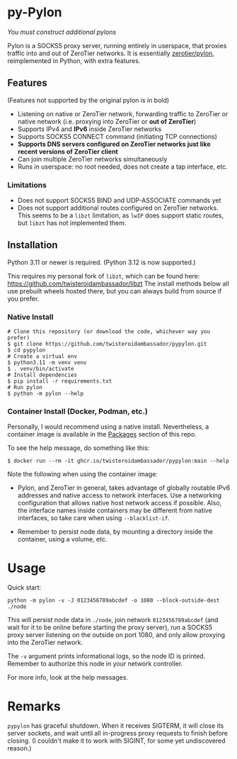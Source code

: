 # py-Pylon

*You must construct additional pylons*

Pylon is a SOCKS5 proxy server,
running entirely in userspace,
that proxies traffic into and out of ZeroTier networks.
It is essentially [zerotier/pylon](https://github.com/zerotier/pylon),
reimplemented in Python,
with extra features.

## Features

(Features not supported by the original pylon is in bold)

- Listening on native or ZeroTier network, forwarding traffic to ZeroTier or native network 
(i.e. proxying into ZeroTier or **out of ZeroTier**)
- Supports IPv4 and **IPv6** inside ZeroTier networks
- Supports SOCKS5 CONNECT command (initiating TCP connections)
- **Supports DNS servers configured on ZeroTier networks just like recent versions of ZeroTier client**
- Can join multiple ZeroTier networks simultaneously
- Runs in userspace: no root needed, does not create a tap interface, etc.

### Limitations

- Does not support SOCKS5 BIND and UDP-ASSOCIATE commands yet
- Does not support additional routes configured on ZeroTier networks.
This seems to be a `libzt` limitation,
as `lwIP` does support static routes,
but `libzt` has not implemented them.

## Installation

Python 3.11 or newer is required.
(Python 3.12 is now supported.)

This requires my personal fork of `libzt`, which can be found here: https://github.com/twisteroidambassador/libzt
The install methods below all use prebuilt wheels hosted there,
but you can always build from source if you prefer.

### Native Install

```shell
# Clone this repository (or download the code, whichever way you prefer)
$ git clone https://github.com/twisteroidambassador/pypylon.git
$ cd pypylon
# Create a virtual env
$ python3.11 -m venv venv
$ . venv/bin/activate
# Install dependencies
$ pip install -r requirements.txt
# Run pylon
$ python -m pylon --help
```

### Container Install (Docker, Podman, etc.)

Personally, I would recommend using a native install.
Nevertheless, a container image is available in the [Packages](https://github.com/twisteroidambassador/pypylon/pkgs/container/pypylon) section of this repo.

To see the help message, do something like this:

```shell
$ docker run --rm -it ghcr.io/twisteroidambassador/pypylon:main --help
```

Note the following when using the container image:

- Pylon, and ZeroTier in general,
takes advantage of globally routable IPv6 addresses and native access to network interfaces.
Use a networking configuration that allows native host network access if possible.
Also, the interface names inside containers may be different from native interfaces,
so take care when using `--blacklist-if`.

- Remember to persist node data, by mounting a directory inside the container, using a volume, etc.


# Usage

Quick start:

```shell
python -m pylon -v -J 0123456789abcdef -o 1080 --block-outside-dest ./node
```

This will persist node data in `./node`,
join network `0123456789abcdef` (and wait for it to be online before starting the proxy server),
run a SOCKS5 proxy server listening on the outside on port 1080,
and only allow proxying into the ZeroTier network.

The `-v` argument prints informational logs,
so the node ID is printed.
Remember to authorize this node in your network controller.

For more info, look at the help messages.


# Remarks

`pypylon` has graceful shutdown.
When it receives SIGTERM,
it will close its server sockets,
and wait until all in-progress proxy requests to finish before closing.
(I couldn't make it to work with SIGINT, for some yet undiscovered reason.)
